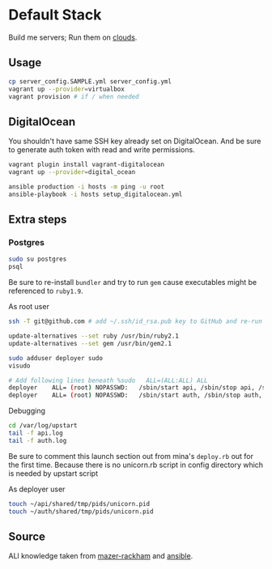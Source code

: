 # Default Stack

Build me servers; Run them on [clouds](https://www.youtube.com/watch?v=3acIH2PhMe0).

## Usage

```sh
cp server_config.SAMPLE.yml server_config.yml
vagrant up --provider=virtualbox
vagrant provision # if / when needed
```


## DigitalOcean

You shouldn't have same SSH key already set on DigitalOcean. And be sure to generate auth token with
read and write permissions.

```sh
vagrant plugin install vagrant-digitalocean
vagrant up --provider=digital_ocean

ansible production -i hosts -m ping -u root
ansible-playbook -i hosts setup_digitalocean.yml
```

## Extra steps

### Postgres

```sh
sudo su postgres
psql
```

Be sure to re-install `bundler` and try to run `gem` cause executables might be referenced to `ruby1.9`.

As root user

```sh
ssh -T git@github.com # add ~/.ssh/id_rsa.pub key to GitHub and re-run this command

update-alternatives --set ruby /usr/bin/ruby2.1
update-alternatives --set gem /usr/bin/gem2.1

sudo adduser deployer sudo
visudo

# Add following lines beneath %sudo   ALL=(ALL:ALL) ALL
deployer    ALL= (root) NOPASSWD:   /sbin/start api, /sbin/stop api, /sbin/restart api, /sbin/status api
deployer    ALL= (root) NOPASSWD:   /sbin/start auth, /sbin/stop auth, /sbin/restart auth, /sbin/status auth
```

Debugging

```sh
cd /var/log/upstart
tail -f api.log
tail -f auth.log
```

Be sure to comment this launch section out from mina's `deploy.rb` out for the first time.
Because there is no unicorn.rb script in config directory which is needed by upstart script

As deployer user

```sh
touch ~/api/shared/tmp/pids/unicorn.pid
touch ~/auth/shared/tmp/pids/unicorn.pid
```

## Source

ALl knowledge taken from [mazer-rackham](https://github.com/jlund/mazer-rackham) and [ansible](https://github.com/eduardodeoh/ansible).
